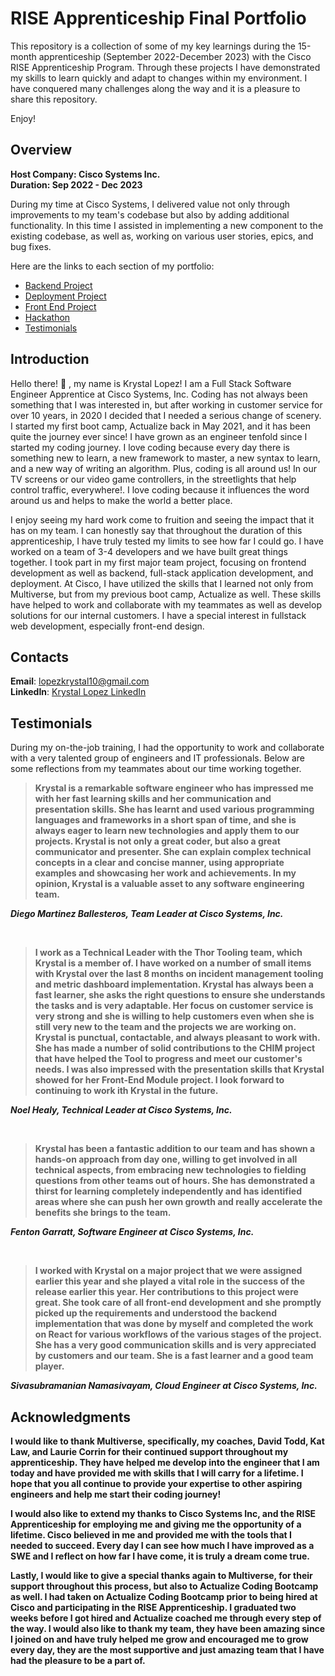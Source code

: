 # RISE Apprenticeship Final Portfolio

This repository is a collection of some of my key learnings during the 15-month apprenticeship (September 2022-December 2023) with the Cisco RISE Apprenticeship Program. Through these projects I have demonstrated my skills to learn quickly and adapt to changes within my environment. I have conquered many challenges along the way and it is a pleasure to share this repository. 

Enjoy!

## Overview 

<b>Host Company: Cisco Systems Inc.</b>
<br>
<b>Duration: Sep 2022 - Dec 2023 </b>

During my time at Cisco Systems, I delivered value not only through improvements to my team's codebase but also by adding additional functionality. In this time I assisted in implementing a new component to the existing codebase, as well as, working on various user stories, epics, and bug fixes.

<p>Here are the links to each section of my portfolio:</p>

- [Backend Project](https://github.com/krystallopez/kl-portfolio/tree/main/Backend%20Project)
- [Deployment Project](https://github.com/krystallopez/kl-portfolio/tree/main/Deployment%20Project)
- [Front End Project](https://github.com/krystallopez/kl-portfolio/tree/main/Front%20End%20Project%20)
- [Hackathon](https://github.com/krystallopez/kl-portfolio/tree/main/Hackathon)
- [Testimonials](https://github.com/krystallopez/kl-portfolio#testimonials)


## Introduction

Hello there! :wave: , my name is Krystal Lopez! I am a Full Stack Software Engineer Apprentice at Cisco Systems, Inc. Coding has not always been something that I was interested in, but after working in customer service for over 10 years, in 2020 I decided that I needed a serious change of scenery. I started my first boot camp, Actualize back in May 2021, and it has been quite the journey ever since! I have grown as an engineer tenfold since I started my coding journey. I love coding because every day there is something new to learn, a new framework to master, a new syntax to learn, and a new way of writing an algorithm. Plus, coding is all around us! In our TV screens or our video game controllers, in the streetlights that help control traffic, everywhere!. I love coding because it influences the word around us and helps to make the world a better place. 

I enjoy seeing my hard work come to fruition and seeing the impact that it has on my team. I can honestly say that throughout the duration of this apprenticeship, I have truly tested my limits to see how far I could go. I have worked on a team of 3-4 developers and we have built great things together.  I took part in my first major team project, focusing on frontend development as well as backend, full-stack application development, and deployment. At Cisco, I have utilized the skills that I learned not only from Multiverse, but from my previous boot camp, Actualize as well. These skills have helped to work and collaborate with my teammates as well as develop solutions for our internal customers. I have a special interest in fullstack web development, especially front-end design. 


## Contacts 

<b>Email</b>: lopezkrystal10@gmail.com
<br>
<b>LinkedIn</b>: [Krystal Lopez LinkedIn](https://www.linkedin.com/in/krystallopez30/)
<br>




## Testimonials

During my on-the-job training, I had the opportunity to work and collaborate with a very talented group of engineers and IT professionals. Below are some reflections from my teammates about our time working together. 
<br>

> <p><b>Krystal is a remarkable software engineer who has impressed me with her fast learning skills and her communication and presentation skills. She has learnt and used various programming languages and frameworks in a short span of time, and she is always eager to learn new technologies and apply them to our projects. Krystal is not only a great coder, but also a great communicator and presenter. She can explain complex technical concepts in a clear and concise manner, using appropriate examples and showcasing her work and achievements. In my opinion, Krystal is a valuable asset to any software engineering team.
</b></p>
<p><b><i>Diego Martinez Ballesteros, Team Leader at Cisco Systems, Inc.</i></b></p>
<br>

> <p><b>I work as a Technical Leader with the Thor Tooling team, which Krystal is a member of. I have worked on a number of small items with Krystal over the last 8 months on incident management tooling and metric dashboard implementation. Krystal has always been a fast learner, she asks the right questions to ensure she understands the tasks and is very adaptable. Her focus on customer service is very strong and she is willing to help customers even when she is still very new to the team and the projects we are working on. Krystal is punctual, contactable, and always pleasant to work with. She has made a number of solid contributions to the CHIM project that have helped the Tool to progress and meet our customer's needs. I was also impressed with the presentation skills that Krystal showed for her Front-End Module project. I look forward to continuing to work ith Krystal in the future.</p> 
<p><b><i> Noel Healy, Technical Leader at Cisco Systems, Inc. </i></b></p>
<br>

> <p><b>Krystal has been a fantastic addition to our team and has shown a hands-on approach from day one, willing to get involved in all technical aspects, from embracing new technologies to fielding questions from other teams out of hours. She has demonstrated a thirst for learning completely independently and has identified areas where she can push her own growth and really accelerate the benefits she brings to the team.</b></p>
<p><b><i>Fenton Garratt, Software Engineer at Cisco Systems, Inc.</b></i></p>

<br>

> <p><b>I worked with Krystal on a major project that we were assigned earlier this year and she played a vital role in the success of the release earlier this year. Her contributions to this project were great. She took care of all front-end development and she promptly picked up the requirements and understood the backend implementation that was done by myself and completed the work on React for various workflows of the various stages of the project. She has a very good communication skills and is very appreciated by customers and our team. She is a fast learner and a good team player.</b></p>
<p><b><i>Sivasubramanian Namasivayam, Cloud Engineer at Cisco Systems, Inc.</b></i></p>

## Acknowledgments

I would like to thank Multiverse, specifically, my coaches, David Todd, Kat Law, and Laurie Corrin for their continued support throughout my apprenticeship. They have helped me develop into the engineer that I am today and have provided me with skills that I will carry for a lifetime. I hope that you all continue to provide your expertise to other aspiring engineers and help me start their coding journey! 

I would also like to extend my thanks to Cisco Systems Inc, and the RISE Apprenticeship for employing me and giving me the opportunity of a lifetime. Cisco believed in me and provided me with the tools that I needed to succeed. Every day I can see how much I have improved as a SWE and I reflect on how far I have come, it is truly a dream come true. 

Lastly, I would like to give a special thanks again to Multiverse, for their support throughout this process, but also to Actualize Coding Bootcamp as well. I had taken on Actualize Coding Bootcamp prior to being hired at Cisco and participating in the RISE Apprenticeship. I graduated two weeks before I got hired and Actualize coached me through every step of the way. I would also like to thank my team, they have been amazing since I joined on and have truly helped me grow and encouraged me to grow every day, they are the most supportive and just amazing team that I have had the pleasure to be a part of. 